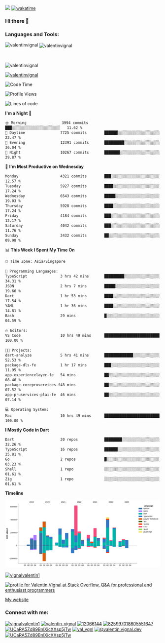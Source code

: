 
![](https://komarev.com/ghpvc/?username=valentinvignal&label=Profile%20views&color=0e75b6&style=flat)
[![wakatime](https://wakatime.com/badge/user/a700230c-ba51-4378-8fbc-fbcb542401ed.svg)](https://wakatime.com/@a700230c-ba51-4378-8fbc-fbcb542401ed)

### Hi there 👋

<h3 align="left">Languages and Tools:</h3>


<p><img align="left" src="https://github-readme-stats.vercel.app/api?username=ValentinVignal&count_private=true&show_icons=true&theme=dark" alt="valentinvignal" /></p>

<p>&nbsp;<img align="center" src="https://github-readme-stats.vercel.app/api/top-langs/?username=ValentinVignal&hide=jupyter%20notebook&layout=compact&theme=dark" alt="valentinvignal" /></p>

<br/>

<p><img align="center" src="https://github-readme-streak-stats.herokuapp.com/?user=valentinvignal&theme=dark" alt="valentinvignal" /></p>


<p align="left"> <a href="https://github.com/ryo-ma/github-profile-trophy"><img src="https://github-profile-trophy.vercel.app/?username=valentinvignal&theme=darkhub" alt="valentinvignal" /></a> </p>

<!--START_SECTION:waka-->
![Code Time](http://img.shields.io/badge/Code%20Time-3%2C480%20hrs%2030%20mins-blue)

![Profile Views](http://img.shields.io/badge/Profile%20Views-0-blue)

![Lines of code](https://img.shields.io/badge/From%20Hello%20World%20I%27ve%20Written-4.8%20million%20lines%20of%20code-blue)

**I'm a Night 🦉** 

```text
🌞 Morning                3994 commits        ███░░░░░░░░░░░░░░░░░░░░░░   11.62 % 
🌆 Daytime                7725 commits        ██████░░░░░░░░░░░░░░░░░░░   22.47 % 
🌃 Evening                12391 commits       █████████░░░░░░░░░░░░░░░░   36.04 % 
🌙 Night                  10267 commits       ███████░░░░░░░░░░░░░░░░░░   29.87 % 
```
📅 **I'm Most Productive on Wednesday** 

```text
Monday                   4321 commits        ███░░░░░░░░░░░░░░░░░░░░░░   12.57 % 
Tuesday                  5927 commits        ████░░░░░░░░░░░░░░░░░░░░░   17.24 % 
Wednesday                6543 commits        █████░░░░░░░░░░░░░░░░░░░░   19.03 % 
Thursday                 5928 commits        ████░░░░░░░░░░░░░░░░░░░░░   17.24 % 
Friday                   4184 commits        ███░░░░░░░░░░░░░░░░░░░░░░   12.17 % 
Saturday                 4042 commits        ███░░░░░░░░░░░░░░░░░░░░░░   11.76 % 
Sunday                   3432 commits        ██░░░░░░░░░░░░░░░░░░░░░░░   09.98 % 
```


📊 **This Week I Spent My Time On** 

```text
🕑︎ Time Zone: Asia/Singapore

💬 Programming Languages: 
TypeScript               3 hrs 42 mins       █████████░░░░░░░░░░░░░░░░   34.31 % 
JSON                     2 hrs 7 mins        █████░░░░░░░░░░░░░░░░░░░░   19.66 % 
Dart                     1 hr 53 mins        ████░░░░░░░░░░░░░░░░░░░░░   17.54 % 
YAML                     1 hr 36 mins        ████░░░░░░░░░░░░░░░░░░░░░   14.81 % 
Bash                     29 mins             █░░░░░░░░░░░░░░░░░░░░░░░░   04.59 % 

🔥 Editors: 
VS Code                  10 hrs 49 mins      █████████████████████████   100.00 % 

🐱‍💻 Projects: 
dart-analyze             5 hrs 41 mins       █████████████░░░░░░░░░░░░   52.53 % 
package-dls-fe           1 hr 17 mins        ███░░░░░░░░░░░░░░░░░░░░░░   11.95 % 
app-experiencelayer-fe   54 mins             ██░░░░░░░░░░░░░░░░░░░░░░░   08.46 % 
package-corepruservices-f48 mins             ██░░░░░░░░░░░░░░░░░░░░░░░   07.52 % 
app-pruservices-plai-fe  46 mins             ██░░░░░░░░░░░░░░░░░░░░░░░   07.14 % 

💻 Operating System: 
Mac                      10 hrs 49 mins      █████████████████████████   100.00 % 
```

**I Mostly Code in Dart** 

```text
Dart                     20 repos            ████████░░░░░░░░░░░░░░░░░   32.26 % 
TypeScript               16 repos            ██████░░░░░░░░░░░░░░░░░░░   25.81 % 
Go                       2 repos             █░░░░░░░░░░░░░░░░░░░░░░░░   03.23 % 
Shell                    1 repo              ░░░░░░░░░░░░░░░░░░░░░░░░░   01.61 % 
Zig                      1 repo              ░░░░░░░░░░░░░░░░░░░░░░░░░   01.61 % 
```



**Timeline**

![Lines of Code chart](https://raw.githubusercontent.com/ValentinVignal/ValentinVignal/main/assets/bar_graph.png)


<!--END_SECTION:waka-->

<p align="left"> <a href="https://twitter.com/vignalvalentin1" target="blank"><img src="https://img.shields.io/twitter/follow/vignalvalentin1?logo=twitter" alt="vignalvalentin1" /></a> </p>

<a href="https://stackoverflow.com/users/12066144/valentin-vignal"><img src="https://stackexchange.com/users/flair/16694563.png?theme=dark" width="208" height="58" alt="profile for Valentin Vignal at Stack Overflow, Q&amp;A for professional and enthusiast programmers" title="profile for Valentin Vignal at Stack Overflow, Q&amp;A for professional and enthusiast programmers"></a>

[My website](https://valentinvignal.github.io/portfolio/)

<h3 align="left">Connect with me:</h3>
<p align="left">
<a href="https://twitter.com/vignalvalentin1" target="blank"><img align="center" src="https://raw.githubusercontent.com/rahuldkjain/github-profile-readme-generator/master/src/images/icons/Social/twitter.svg" alt="vignalvalentin1" height="30" width="40" /></a>
<a href="https://linkedin.com/in/valentin-vignal" target="blank"><img align="center" src="https://raw.githubusercontent.com/rahuldkjain/github-profile-readme-generator/master/src/images/icons/Social/linked-in-alt.svg" alt="valentin-vignal" height="30" width="40" /></a>
<a href="https://stackoverflow.com/users/12066144" target="blank"><img align="center" src="https://raw.githubusercontent.com/rahuldkjain/github-profile-readme-generator/master/src/images/icons/Social/stack-overflow.svg" alt="12066144" height="30" width="40" /></a>
<a href="https://discordapp.com/users/825997018605551647" target="blank"><img align="center" src="https://raw.githubusercontent.com/rahuldkjain/github-profile-readme-generator/master/src/images/icons/Social/discord.svg" alt="825997018605551647" height="30" width="40" /></a>
<a href="https://www.reddit.com/user/ValentinVignal" target="blank"><img align="center" src="https://raw.githubusercontent.com/rahuldkjain/github-profile-readme-generator/master/src/images/icons/Social/reddit.svg" alt="UCaRA5Zd89BnlXicXXsp5jTw" height="30" width="40" /></a>
<a href="https://instagram.com/valentin_vignal" target="blank"><img align="center" src="https://raw.githubusercontent.com/rahuldkjain/github-profile-readme-generator/master/src/images/icons/Social/instagram.svg" alt="val_vgnl" height="30" width="40" /></a>
<a href="https://medium.com/@valentin.vignal.dev" target="blank"><img align="center" src="https://raw.githubusercontent.com/rahuldkjain/github-profile-readme-generator/master/src/images/icons/Social/medium.svg" alt="@valentin.vignal.dev" height="30" width="40" /></a>
<a href="https://www.youtube.com/channel/UCaRA5Zd89BnlXicXXsp5jTw" target="blank"><img align="center" src="https://raw.githubusercontent.com/rahuldkjain/github-profile-readme-generator/master/src/images/icons/Social/youtube.svg" alt="UCaRA5Zd89BnlXicXXsp5jTw" height="30" width="40" /></a>
</p>


